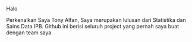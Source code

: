 Halo

Perkenalkan Saya Tony Alfan, Saya merupakan lulusan dari Statistika dan Sains Data IPB. Github ini berisi seluruh project yang pernah saya buat dengan team saya.
<!---
jokoGemblonG/jokoGemblonG is a ✨ special ✨ repository because its `README.md` (this file) appears on your GitHub profile.
You can click the Preview link to take a look at your changes.
--->
